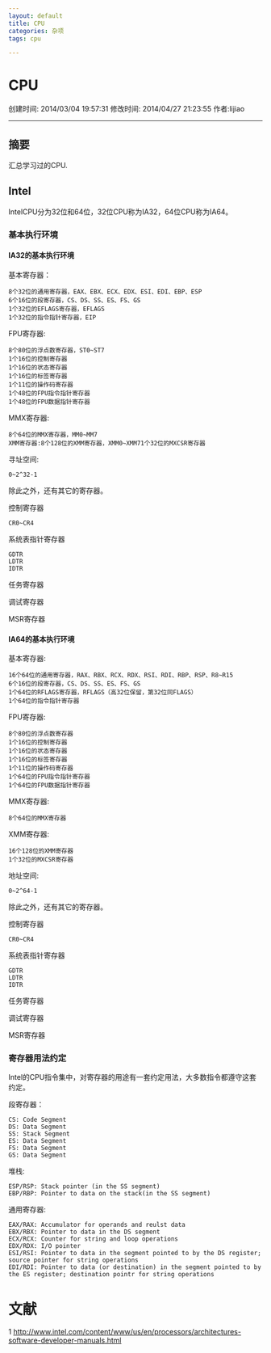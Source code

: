 ```yaml
---
layout: default
title: CPU
categories: 杂项
tags: cpu

---
```

# CPU
创建时间: 2014/03/04 19:57:31  修改时间: 2014/04/27 21:23:55 作者:lijiao

----

## 摘要

汇总学习过的CPU.

## Intel

IntelCPU分为32位和64位，32位CPU称为IA32，64位CPU称为IA64。

### 基本执行环境

#### IA32的基本执行环境

基本寄存器：

	8个32位的通用寄存器，EAX、EBX、ECX、EDX、ESI、EDI、EBP、ESP
	6个16位的段寄存器，CS、DS、SS、ES、FS、GS
	1个32位的EFLAGS寄存器，EFLAGS
	1个32位的指令指针寄存器，EIP

FPU寄存器:

	8个80位的浮点数寄存器，ST0~ST7
	1个16位的控制寄存器
	1个16位的状态寄存器
	1个16位的标签寄存器
	1个11位的操作码寄存器
	1个48位的FPU指令指针寄存器
	1个48位的FPU数据指针寄存器

MMX寄存器:

	8个64位的MMX寄存器，MM0~MM7
	XMM寄存器:8个128位的XMM寄存器，XMM0~XMM71个32位的MXCSR寄存器
	
寻址空间: 

	0~2^32-1

除此之外，还有其它的寄存器。

控制寄存器

	CR0~CR4
	
系统表指针寄存器

	GDTR
	LDTR
	IDTR
	
任务寄存器

调试寄存器

MSR寄存器
	
#### IA64的基本执行环境

基本寄存器:

	16个64位的通用寄存器，RAX、RBX、RCX、RDX、RSI、RDI、RBP、RSP、R8~R15
	6个16位的段寄存器，CS、DS、SS、ES、FS、GS
	1个64位的RFLAGS寄存器，RFLAGS（高32位保留，第32位同FLAGS）
	1个64位的指令指针寄存器

FPU寄存器:

	8个80位的浮点数寄存器
	1个16位的控制寄存器
	1个16位的状态寄存器
	1个16位的标签寄存器
	1个11位的操作码寄存器
	1个64位的FPU指令指针寄存器
	1个64位的FPU数据指针寄存器

MMX寄存器:

	8个64位的MMX寄存器

XMM寄存器:

	16个128位的XMM寄存器
	1个32位的MXCSR寄存器

地址空间:

	0~2^64-1

除此之外，还有其它的寄存器。

控制寄存器

	CR0~CR4
	
系统表指针寄存器
	
	GDTR
	LDTR
	IDTR
	
任务寄存器

调试寄存器

MSR寄存器

### 寄存器用法约定

Intel的CPU指令集中，对寄存器的用途有一套约定用法，大多数指令都遵守这套约定。

段寄存器：

	CS: Code Segment     
	DS: Data Segment     
	SS: Stack Segment  
	ES: Data Segment
	FS: Data Segment
	GS: Data Segment

堆栈:

	ESP/RSP: Stack pointer (in the SS segment)
	EBP/RBP: Pointer to data on the stack(in the SS segment)

通用寄存器:

	EAX/RAX: Accumulator for operands and reulst data
	EBX/RBX: Pointer to data in the DS segment
	ECX/RCX: Counter for string and loop operations
	EDX/RDX: I/O pointer
	ESI/RSI: Pointer to data in the segment pointed to by the DS register; source pointer for string operations
	EDI/RDI: Pointer to data (or destination) in the segment pointed to by the ES register; destination pointr for string operations

# 文献
1 http://www.intel.com/content/www/us/en/processors/architectures-software-developer-manuals.html


